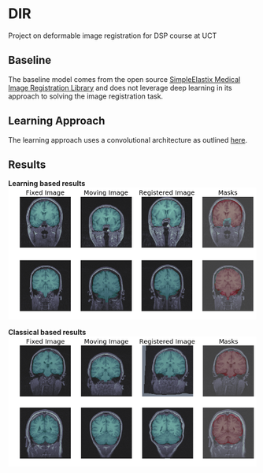 # DIR
Project on deformable image registration for DSP course at UCT

## Baseline 
The baseline model comes from the open source [SimpleElastix Medical Image Registration Library](https://simpleelastix.github.io) and does not leverage deep learning in its approach to solving the image registration task.

## Learning Approach
The learning approach uses a convolutional architecture as outlined [here](https://arxiv.org/abs/1711.08608).

## Results

__Learning based results__
![](./results/learning_results_small.png)

__Classical based results__
![](./results/classical_results_small.png)
